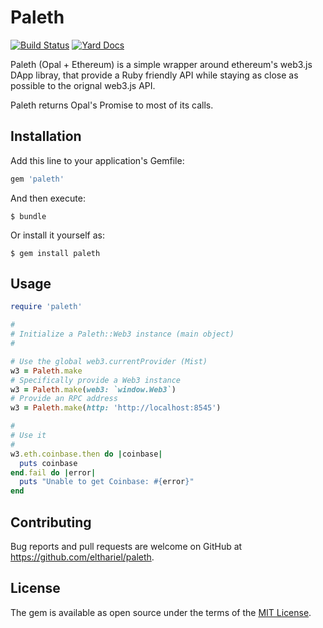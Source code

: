 # Paleth

[![Build Status](https://travis-ci.org/elthariel/paleth.svg?branch=master)](https://travis-ci.org/elthariel/paleth)
[![Yard Docs](http://img.shields.io/badge/yard-docs-blue.svg)](http://www.rubydoc.info/github/elthariel/paleth/master)

Paleth (Opal + Ethereum) is a simple wrapper around ethereum's web3.js
DApp libray, that provide a Ruby friendly API while staying as close
as possible to the orignal web3.js API.

Paleth returns Opal's Promise to most of its calls.


## Installation

Add this line to your application's Gemfile:

```ruby
gem 'paleth'
```

And then execute:

    $ bundle

Or install it yourself as:

    $ gem install paleth

## Usage

``` ruby
require 'paleth'

#
# Initialize a Paleth::Web3 instance (main object)
#

# Use the global web3.currentProvider (Mist)
w3 = Paleth.make
# Specifically provide a Web3 instance
w3 = Paleth.make(web3: `window.Web3`)
# Provide an RPC address
w3 = Paleth.make(http: 'http://localhost:8545')

#
# Use it
#
w3.eth.coinbase.then do |coinbase|
  puts coinbase
end.fail do |error|
  puts "Unable to get Coinbase: #{error}"
end
```

## Contributing

Bug reports and pull requests are welcome on GitHub at
https://github.com/elthariel/paleth.

## License

The gem is available as open source under the terms of the [MIT
License](https://opensource.org/licenses/MIT).
